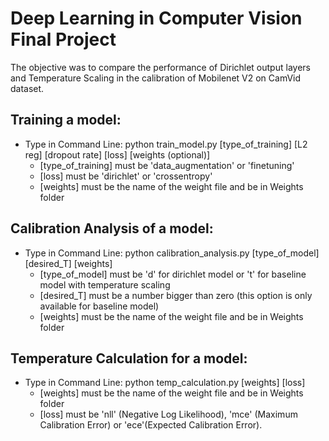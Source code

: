 # Deep Learning in Computer Vision Final Project

The objective was to compare the performance of Dirichlet output layers and Temperature Scaling in the calibration of Mobilenet V2 on CamVid dataset.

## Training a model:
- Type in Command Line: python train_model.py [type_of_training] [L2 reg] [dropout rate] [loss] [weights (optional)]
  - [type_of_training] must be 'data_augmentation' or 'finetuning'
  - [loss] must be 'dirichlet' or 'crossentropy'
  - [weights] must be the name of the weight file and be in Weights folder

## Calibration Analysis of a model:
- Type in Command Line: python calibration_analysis.py [type_of_model] [desired_T] [weights]
  - [type_of_model] must be 'd' for dirichlet model or 't' for baseline model with temperature scaling
  - [desired_T] must be a number bigger than zero (this option is only available for baseline model)
  - [weights] must be the name of the weight file and be in Weights folder

## Temperature Calculation for a model:
- Type in Command Line: python temp_calculation.py [weights] [loss]
  - [weights] must be the name of the weight file and be in Weights folder
  - [loss] must be 'nll' (Negative Log Likelihood), 'mce' (Maximum Calibration Error) or 'ece'(Expected Calibration Error).
